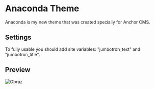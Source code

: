 Anaconda Theme
==============
Anaconda is my new theme that was created specially for Anchor CMS.

Settings
--------
To fully usable you should add site variables: "jumbotron_text" and "jumbotron_title".

Preview
-------
![Obraz](http://i.imgur.com/KiuQ1SZ.png)
